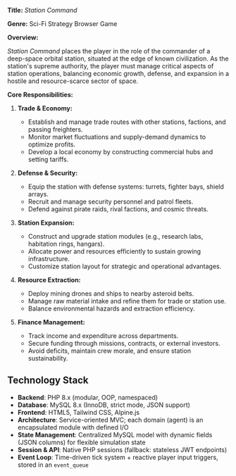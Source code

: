 **Title:** *Station Command*

**Genre:** Sci-Fi Strategy Browser Game

**Overview:**

*Station Command* places the player in the role of the commander of a deep-space orbital station, situated at the edge of known civilization. As the station's supreme authority, the player must manage critical aspects of station operations, balancing economic growth, defense, and expansion in a hostile and resource-scarce sector of space.

**Core Responsibilities:**

1. **Trade & Economy:**

   * Establish and manage trade routes with other stations, factions, and passing freighters.
   * Monitor market fluctuations and supply-demand dynamics to optimize profits.
   * Develop a local economy by constructing commercial hubs and setting tariffs.

2. **Defense & Security:**

   * Equip the station with defense systems: turrets, fighter bays, shield arrays.
   * Recruit and manage security personnel and patrol fleets.
   * Defend against pirate raids, rival factions, and cosmic threats.

3. **Station Expansion:**

   * Construct and upgrade station modules (e.g., research labs, habitation rings, hangars).
   * Allocate power and resources efficiently to sustain growing infrastructure.
   * Customize station layout for strategic and operational advantages.

4. **Resource Extraction:**

   * Deploy mining drones and ships to nearby asteroid belts.
   * Manage raw material intake and refine them for trade or station use.
   * Balance environmental hazards and extraction efficiency.

5. **Finance Management:**

   * Track income and expenditure across departments.
   * Secure funding through missions, contracts, or external investors.
   * Avoid deficits, maintain crew morale, and ensure station sustainability.

## Technology Stack

- **Backend**: PHP 8.x (modular, OOP, namespaced)
- **Database**: MySQL 8.x (InnoDB, strict mode, JSON support)
- **Frontend**: HTML5, Tailwind CSS, Alpine.js
- **Architecture**: Service-oriented MVC; each domain (agent) is an encapsulated module with defined I/O
- **State Management**: Centralized MySQL model with dynamic fields (JSON columns) for flexible simulation state
- **Session & API**: Native PHP sessions (fallback: stateless JWT endpoints)
- **Event Loop**: Time-driven tick system + reactive player input triggers, stored in an `event_queue`


